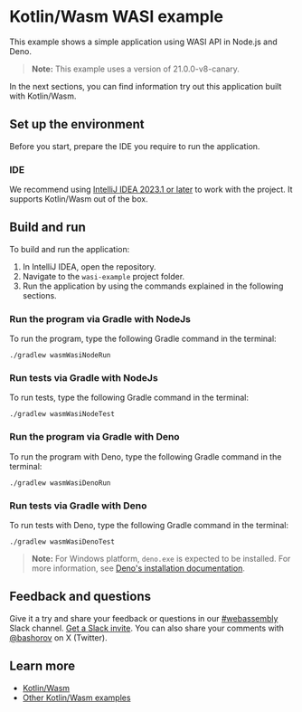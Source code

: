 # Kotlin/Wasm WASI example

This example shows a simple application using WASI API in Node.js and Deno.

> **Note:**
> This example uses a version of 21.0.0-v8-canary.

In the next sections, you can find information try out this application built with Kotlin/Wasm.

## Set up the environment

Before you start, prepare the IDE you require to run the application.

### IDE

We recommend using [IntelliJ IDEA 2023.1 or later](https://www.jetbrains.com/idea/) to work with the project.
It supports Kotlin/Wasm out of the box.

## Build and run

To build and run the application:

1. In IntelliJ IDEA, open the repository.
2. Navigate to the `wasi-example` project folder.
3. Run the application by using the commands explained in the following sections.

### Run the program via Gradle with NodeJs

To run the program, type the following Gradle command in the terminal:

`./gradlew wasmWasiNodeRun`

### Run tests via Gradle with NodeJs

To run tests, type the following Gradle command in the terminal:

`./gradlew wasmWasiNodeTest`

### Run the program via Gradle with Deno

To run the program with Deno, type the following Gradle command in the terminal:

`./gradlew wasmWasiDenoRun`

### Run tests via Gradle with Deno

To run tests with Deno, type the following Gradle command in the terminal:

`./gradlew wasmWasiDenoTest`

>**Note:**
>For Windows platform, `deno.exe` is expected to be installed. For more information, 
> see [Deno's installation documentation](https://docs.deno.com/runtime/manual/getting_started/installation).

## Feedback and questions

Give it a try and share your feedback or questions in our [#webassembly](https://slack-chats.kotlinlang.org/c/webassembly) 
Slack channel. [Get a Slack invite](https://surveys.jetbrains.com/s3/kotlin-slack-sign-up).
You can also share your comments with [@bashorov](https://twitter.com/bashorov) on X (Twitter).

## Learn more

* [Kotlin/Wasm](https://kotl.in/wasm/)
* [Other Kotlin/Wasm examples](https://github.com/Kotlin/kotlin-wasm-examples/tree/main)